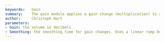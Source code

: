 ```yaml
---
keywords:   Gain
summary:    The gain module applies a gain change (multiplication) to a signal.
author:     Christoph Hart
parameters: 
- Gain: the volume in decibels
- Smoothing: the smoothing time for gain changes. Uses a linear ramp between changes.
---
```


